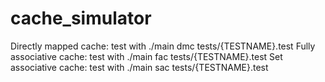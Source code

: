 # cache_simulator
Directly mapped cache: test with ./main dmc tests/{TESTNAME}.test
Fully associative cache: test with ./main fac tests/{TESTNAME}.test
Set associative cache: test with ./main sac tests/{TESTNAME}.test
